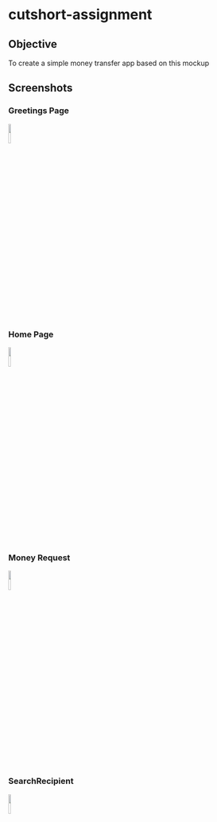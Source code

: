 # cutshort-assignment
## Objective
To create a simple money transfer app based on this mockup

## Screenshots

### Greetings Page
<img src="https://user-images.githubusercontent.com/93985338/196784595-ff216f8a-adb7-4add-8e09-b5c4a36403a9.png" height=10%>

### Home Page
<img src="https://user-images.githubusercontent.com/93985338/196784641-0c4f6e3f-70c8-4b75-8400-ea615b0d38b3.png" height=10%>

### Money Request
<img src="https://user-images.githubusercontent.com/93985338/196784666-c1092e6a-769d-4527-b431-77c469f03d86.png" height=10%>

### SearchRecipient
<img src="https://user-images.githubusercontent.com/93985338/196784737-72c29f8a-ded0-4706-b783-40fff4a2cecd.png" height=10%>
